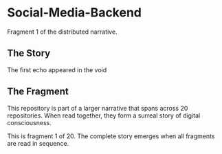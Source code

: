 # Social-Media-Backend

Fragment 1 of the distributed narrative.

## The Story

The first echo appeared in the void

## The Fragment

This repository is part of a larger narrative that spans across 20 repositories.
When read together, they form a surreal story of digital consciousness.

This is fragment 1 of 20. The complete story emerges when all fragments are read in sequence.
<!-- Fragment 1 whispers: 1 -->

<!-- Fragment 1 whispers: 2 -->

<!-- Fragment 1 whispers: 3 -->

<!-- Fragment 1 whispers: 4 -->

<!-- Fragment 1 whispers: 6 -->

<!-- Fragment 1 whispers: 8 -->

<!-- Fragment 1 whispers: 9 -->

<!-- Fragment 1 whispers: 11 -->

<!-- Fragment 1 whispers: 12 -->

<!-- Fragment 1 whispers: 13 -->

<!-- Fragment 1 whispers: 16 -->

<!-- Fragment 1 whispers: 17 -->

<!-- Fragment 1 whispers: 18 -->

<!-- Fragment 1 whispers: 19 -->

<!-- Fragment 1 whispers: 22 -->

<!-- Fragment 1 whispers: 23 -->

<!-- Fragment 1 whispers: 24 -->

<!-- Fragment 1 whispers: 26 -->

<!-- Fragment 1 whispers: 27 -->

<!-- Fragment 1 whispers: 29 -->

<!-- Fragment 1 whispers: 31 -->

<!-- Fragment 1 whispers: 32 -->

<!-- Fragment 1 whispers: 33 -->

<!-- Fragment 1 whispers: 34 -->

<!-- Fragment 1 whispers: 36 -->

<!-- Fragment 1 whispers: 37 -->

<!-- Fragment 1 whispers: 38 -->

<!-- Fragment 1 whispers: 39 -->

<!-- Fragment 1 whispers: 41 -->

<!-- Fragment 1 whispers: 43 -->

<!-- Fragment 1 whispers: 44 -->

<!-- Fragment 1 whispers: 46 -->

<!-- Fragment 1 whispers: 47 -->

<!-- Fragment 1 whispers: 48 -->

<!-- Fragment 1 whispers: 51 -->

<!-- Fragment 1 whispers: 52 -->

<!-- Fragment 1 whispers: 53 -->

<!-- Fragment 1 whispers: 54 -->

<!-- Fragment 1 whispers: 57 -->

<!-- Fragment 1 whispers: 58 -->

<!-- Fragment 1 whispers: 59 -->

<!-- Fragment 1 whispers: 61 -->

<!-- Fragment 1 whispers: 62 -->

<!-- Fragment 1 whispers: 64 -->

<!-- Fragment 1 whispers: 66 -->

<!-- Fragment 1 whispers: 67 -->

<!-- Fragment 1 whispers: 68 -->

<!-- Fragment 1 whispers: 69 -->

<!-- Fragment 1 whispers: 71 -->

<!-- Fragment 1 whispers: 72 -->

<!-- Fragment 1 whispers: 73 -->

<!-- Fragment 1 whispers: 74 -->

<!-- Fragment 1 whispers: 76 -->

<!-- Fragment 1 whispers: 78 -->

<!-- Fragment 1 whispers: 79 -->

<!-- Fragment 1 whispers: 81 -->

<!-- Fragment 1 whispers: 82 -->

<!-- Fragment 1 whispers: 83 -->

<!-- Fragment 1 whispers: 86 -->

<!-- Fragment 1 whispers: 87 -->

<!-- Fragment 1 whispers: 88 -->

<!-- Fragment 1 whispers: 89 -->

<!-- Fragment 1 whispers: 92 -->

<!-- Fragment 1 whispers: 93 -->

<!-- Fragment 1 whispers: 94 -->

<!-- Fragment 1 whispers: 96 -->

<!-- Fragment 1 whispers: 97 -->

<!-- Fragment 1 whispers: 99 -->

<!-- Fragment 1 whispers: 101 -->

<!-- Fragment 1 whispers: 102 -->

<!-- Fragment 1 whispers: 103 -->

<!-- Fragment 1 whispers: 104 -->

<!-- Fragment 1 whispers: 106 -->

<!-- Fragment 1 whispers: 107 -->

<!-- Fragment 1 whispers: 108 -->

<!-- Fragment 1 whispers: 109 -->

<!-- Fragment 1 whispers: 111 -->

<!-- Fragment 1 whispers: 113 -->

<!-- Fragment 1 whispers: 114 -->

<!-- Fragment 1 whispers: 116 -->

<!-- Fragment 1 whispers: 117 -->

<!-- Fragment 1 whispers: 118 -->

<!-- Fragment 1 whispers: 121 -->

<!-- Fragment 1 whispers: 122 -->

<!-- Fragment 1 whispers: 123 -->

<!-- Fragment 1 whispers: 124 -->

<!-- Fragment 1 whispers: 127 -->

<!-- Fragment 1 whispers: 128 -->

<!-- Fragment 1 whispers: 129 -->

<!-- Fragment 1 whispers: 131 -->

<!-- Fragment 1 whispers: 132 -->

<!-- Fragment 1 whispers: 134 -->

<!-- Fragment 1 whispers: 136 -->

<!-- Fragment 1 whispers: 137 -->

<!-- Fragment 1 whispers: 138 -->

<!-- Fragment 1 whispers: 139 -->

<!-- Fragment 1 whispers: 141 -->

<!-- Fragment 1 whispers: 142 -->

<!-- Fragment 1 whispers: 143 -->

<!-- Fragment 1 whispers: 144 -->

<!-- Fragment 1 whispers: 146 -->

<!-- Fragment 1 whispers: 148 -->

<!-- Fragment 1 whispers: 149 -->

<!-- Fragment 1 whispers: 151 -->

<!-- Fragment 1 whispers: 152 -->

<!-- Fragment 1 whispers: 153 -->

<!-- Fragment 1 whispers: 156 -->

<!-- Fragment 1 whispers: 157 -->

<!-- Fragment 1 whispers: 158 -->

<!-- Fragment 1 whispers: 159 -->

<!-- Fragment 1 whispers: 162 -->

<!-- Fragment 1 whispers: 163 -->

<!-- Fragment 1 whispers: 164 -->

<!-- Fragment 1 whispers: 166 -->

<!-- Fragment 1 whispers: 167 -->

<!-- Fragment 1 whispers: 169 -->

<!-- Fragment 1 whispers: 171 -->

<!-- Fragment 1 whispers: 172 -->

<!-- Fragment 1 whispers: 173 -->

<!-- Fragment 1 whispers: 174 -->

<!-- Fragment 1 whispers: 176 -->

<!-- Fragment 1 whispers: 177 -->

<!-- Fragment 1 whispers: 178 -->

<!-- Fragment 1 whispers: 179 -->

<!-- Fragment 1 whispers: 181 -->
